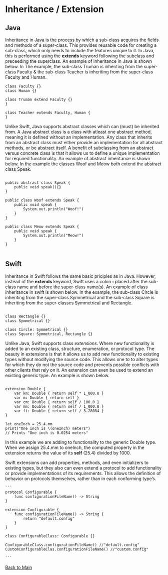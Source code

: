 # Inheritance / Extension

## Java

Inheritance in Java is the process by which a sub-class acquires the fields and methods of a super-class. This provides reusable code for creating a sub-class, which only needs to include the features unique to it. In Java, this is performed using the **extends** keyword following the subclass and preceeding the superclass. An example of inheritance in Java is shown below. In The example, the sub-class Truman is inheriting from the super-class Faculty & the sub-class Teacher is inheriting from the super-class Faculty and Human.

```
class Faculty {}
class Human {}

class Truman extend Faculty {}
}

class Teacher extends Faculty, Human {
}
```

Unlike Swift, Java supports abstract classes which can (must) be inherited from. A Java abstract class is a class with atleast one abstract method, meaning it is defined without an implementation. Any class that inherits from an abstract class must either provide an implementation for all abstract methods, or be abstract itself. A benefit of subclassing from an abstract versus concrete class is that it allows us to define a unique implementation for required functionality. An example of abstract inheritance is shown below. In the example the classes Woof and Meow both extend the abstract class Speak.

```

public abstract class Speak {
    public void speak(){}
}

public class Woof extends Speak {
    public void speak {
        System.out.println("Woof!")
    }
}
    
public class Meow extends Speak {
    public void speak {
        System.out.println("Meow!")
    }
}


```

## Swift

Inheritance in Swift follows the same basic priciples as in Java. However, instead of the **extends** keyword, Swift uses a colon **:** placed after the sub-class name and before the super-class name(s). An example of class inheritance in swift is shown below. In the example, the sub-class Circle is inheriting from the super-class Symmetrical and the sub-class Square is inheriting from the super-classes Symmetrical and Rectangle.
```

class Rectangle {}
class Symmetrical {}

class Circle: Symmetrical {}
class Square: Symmetrical, Rectangle {}

```

Unlike Java, Swift supports class *extensions*. Where new functionality is added to an existing class, structure, enumeration, or protocol type. The beauty in extensions is that it allows us to add new functionality to existing types without modifying the source code. This allows one to to alter types for which they do not the source code and prevents possible conflicts with other clients that rely on it. An extension can even be used to extend an existing generic type. An example is shown below.

```

extension Double {
    var km: Double { return self * 1_000.0 }
    var m: Double { return self }
    var cm: Double { return self / 100.0 }
    var mm: Double { return self / 1_000.0 }
    var ft: Double { return self / 3.28084 }
}

let oneInch = 25.4.mm
print("One inch is \(oneInch) meters")
// Prints "One inch is 0.0254 meters"

```

In this example we are adding to functionality to the generic Double type. When we assign 25.4.mm to oneInch, the computed property in the extension returns the value of its **self** (25.4) divided by 1000.

Swift extensions can add properties, methods, and even initializers to existing types, but they also 
    can even extend a protocol to add functionality or provide implementations of its requirements. This allows the definition of behavior on protocols themselves, rather than in each conforming type’s.
    
    ```
    protocol Configurable {
        func configurationFileName() -> String
    }
    
    extension Configurable {
        func configurationFileName() -> String {
            return "default.config"
        }
    }
    
    class ConfigurableClass: Configurable {}
    
    ConfigurableClass.configurationFileName() //"default.config"
    CustomConfigurableClas.configurationFileName() //"custom.config"
    
    ```
    
[Back to Main](README.md)

